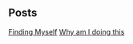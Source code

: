 ## Posts

[Finding Myself](https://czhang2718.github.io/blog/finding-myself.html)
[Why am I doing this](https://czhang2718.github.io/blog/why-am-i-doing-this.html)

